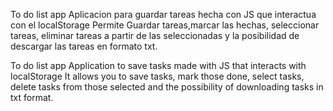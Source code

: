 To do list app
Aplicacion para guardar tareas hecha con JS que interactua con el localStorage 
Permite Guardar tareas,marcar las hechas, seleccionar tareas, eliminar tareas a partir de las seleccionadas y la posibilidad de descargar las tareas en formato txt.

To do list app
Application to save tasks made with JS that interacts with localStorage 
It allows you to save tasks, mark those done, select tasks, delete tasks from those selected and the possibility of downloading tasks in txt format.
